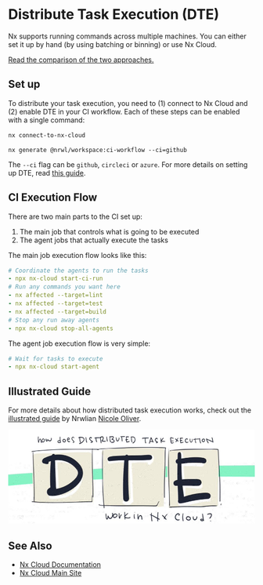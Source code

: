 # Distribute Task Execution (DTE)

Nx supports running commands across multiple machines. You can either set it up by hand (by using batching or binning) or use Nx Cloud.

[Read the comparison of the two approaches.](https://blog.nrwl.io/distributing-ci-binning-and-distributed-task-execution-632fe31a8953?source=friends_link&sk=5120b7ff982730854ed22becfe7a640a)

## Set up

To distribute your task execution, you need to (1) connect to Nx Cloud and (2) enable DTE in your CI workflow. Each of these steps can be enabled with a single command:

```shell title="1. Connect to Nx Cloud"
nx connect-to-nx-cloud
```

```shell title="2. Enable DTE in CI"
nx generate @nrwl/workspace:ci-workflow --ci=github
```

The `--ci` flag can be `github`, `circleci` or `azure`. For more details on setting up DTE, read [this guide](https://nx.dev/nx-cloud/set-up/set-up-dte).

## CI Execution Flow

There are two main parts to the CI set up:

1. The main job that controls what is going to be executed
2. The agent jobs that actually execute the tasks

The main job execution flow looks like this:

```yml
# Coordinate the agents to run the tasks
- npx nx-cloud start-ci-run
# Run any commands you want here
- nx affected --target=lint
- nx affected --target=test
- nx affected --target=build
# Stop any run away agents
- npx nx-cloud stop-all-agents
```

The agent job execution flow is very simple:

```yml
# Wait for tasks to execute
- npx nx-cloud start-agent
```

## Illustrated Guide

For more details about how distributed task execution works, check out the [illustrated guide](/concepts/dte) by Nrwlian [Nicole Oliver](https://twitter.com/nixcodes).

[![how does distributed task execution work in Nx Cloud?](../images/dte/how-does-dte-work.jpeg)](/concepts/dte)

## See Also

- [Nx Cloud Documentation](/nx-cloud/intro/what-is-nx-cloud)
- [Nx Cloud Main Site](https://nx.app)
